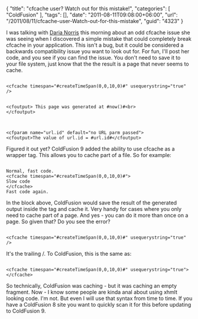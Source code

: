 {
	"title": "cfcache user? Watch out for this mistake!",
	"categories": [
		"ColdFusion"
	],
	"tags": [],
	"date": "2011-08-11T09:08:00+06:00",
	"url": "/2011/08/11/cfcache-user-Watch-out-for-this-mistake",
	"guid": "4323"
}

I was talking with <a href="http://www.cfgothchic.com/blog/">Daria Norris</a> this morning about an odd cfcache issue she was seeing when I discovered a simple mistake that could completely break cfcache in your application. This isn't a bug, but it could be considered a backwards compatibility issue you want to look out for. For fun, I'll post her code, and you see if you can find the issue. You don't need to save it to your file system, just know that the the result is a page that never seems to cache.
<!--more-->
<p>

<code>
&lt;cfcache timespan="#createTimeSpan(0,0,10,0)#" usequerystring="true" /&gt;

&lt;cfoutput&gt;
    This page was generated at #now()#&lt;br&gt;
&lt;/cfoutput&gt;

&lt;cfparam name="url.id" default="no URL parm passed"&gt;
&lt;cfoutput&gt;The value of url.id = #url.id#&lt;/cfoutput&gt;
</code>

<p>

Figured it out yet? ColdFusion 9 added the ability to use cfcache as a wrapper tag. This allows you to cache part of a file. So for example:

<p>

<code>
Normal, fast code.
&lt;cfcache timespan="#createTimeSpan(0,0,10,0)#"&gt;
Slow code
&lt;/cfcache&gt;
Fast code again.
</code>

<p>

In the block above, ColdFusion would save the result of the generated output inside the tag and cache it. Very handy for cases where you only need to cache part of a page. And yes - you can do it more than once on a page. So given that? Do you see the error?

<p>

<code>
&lt;cfcache timespan="#createTimeSpan(0,0,10,0)#" usequerystring="true" /&gt;
</code>

<p>

It's the trailing /. To ColdFusion, this is the same as:

<p>

<code>
&lt;cfcache timespan="#createTimeSpan(0,0,10,0)#" usequerystring="true"&gt;&lt;/cfcache&gt;
</code>

<p>

So technically, ColdFusion was caching - but it was caching an empty fragment. Now - I know some people are kinda anal about using xhmlt looking code. I'm not. But even I will use that syntax from time to time. If you have a ColdFusion 8 site you want to quickly scan it for this before updating to ColdFusion 9.
